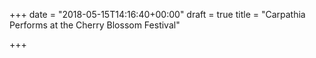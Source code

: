 +++
date = "2018-05-15T14:16:40+00:00"
draft = true
title = "Carpathia Performs at the Cherry Blossom Festival"

+++
